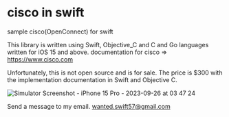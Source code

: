 # cisco in swift
sample cisco(OpenConnect) for swift

This library is written using Swift, Objective_C and C and Go languages written for iOS 15 and above.
documentation for cisco => https://www.cisco.com 

Unfortunately, this is not open source and is for sale.
The price is $300 with the implementation documentation in Swift and Objective C.



![Simulator Screenshot - iPhone 15 Pro - 2023-09-26 at 03 47 24](https://github.com/WantedSwift/cisco/assets/73441118/46810251-f83a-4689-ba3c-c7bf422eeb3e)


Send a message to my email.
wanted.swift57@gmail.com

